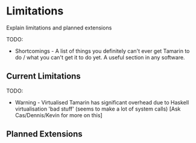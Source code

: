 
Limitations
===========

Explain limitations and planned extensions


TODO:
  * Shortcomings - A list of things you definitely can't ever get Tamarin to
    do / what you can't get it to do yet. A useful section in any software.


Current Limitations
-------------------

TODO:
  * Warning - Virtualised Tamarin has significant overhead due to Haskell
    virtualisation 'bad stuff' (seems to make a lot of system calls) [Ask Cas/Dennis/Kevin for more on this]



Planned Extensions
------------------

